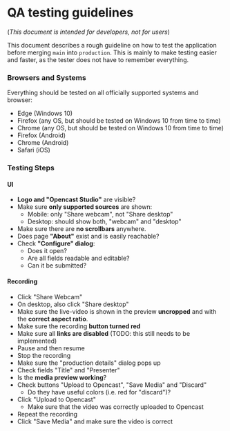 # QA testing guidelines

(*This document is intended for developers, not for users*)

This document describes a rough guideline on how to test the application before merging `main` into `production`.
This is mainly to make testing easier and faster, as the tester does not have to remember everything.

### Browsers and Systems

Everything should be tested on all officially supported systems and browser:

- Edge (Windows 10)
- Firefox (any OS, but should be tested on Windows 10 from time to time)
- Chrome (any OS, but should be tested on Windows 10 from time to time)
- Firefox (Android)
- Chrome (Android)
- Safari (iOS)


### Testing Steps

#### UI

- **Logo and "Opencast Studio"** are visible?
- Make sure **only supported sources** are shown:
    - Mobile: only "Share webcam", not "Share desktop"
    - Desktop: should show both, "webcam" and "desktop"
- Make sure there are **no scrollbars** anywhere.
- Does page **"About"** exist and is easily reachable?
- Check **"Configure" dialog**:
    - Does it open?
    - Are all fields readable and editable?
    - Can it be submitted?

#### Recording

- Click "Share Webcam"
- On desktop, also click "Share desktop"
- Make sure the live-video is shown in the preview **uncropped** and with the **correct aspect ratio**.
- Make sure the recording **button turned red**
- Make sure all **links are disabled** (TODO: this still needs to be implemented)
- Pause and then resume
- Stop the recording
- Make sure the "production details" dialog pops up
- Check fields "Title" and "Presenter"
- Is the **media preview working**?
- Check buttons "Upload to Opencast", "Save Media" and "Discard"
    - Do they have useful colors (i.e. red for "discard")?
- Click "Upload to Opencast"
    - Make sure that the video was correctly uploaded to Opencast
- Repeat the recording
- Click "Save Media" and make sure the video is correct
